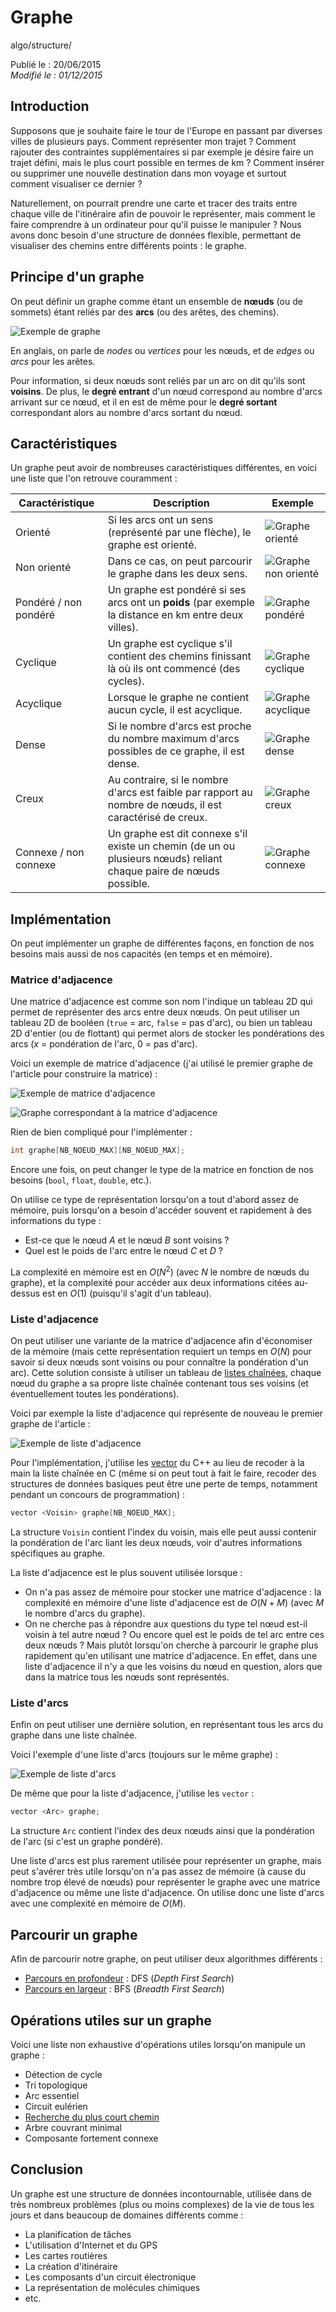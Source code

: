 Graphe
======
algo/structure/

Publié le : 20/06/2015  
*Modifié le : 01/12/2015*

## Introduction

Supposons que je souhaite faire le tour de l'Europe en passant par diverses villes de plusieurs pays. Comment représenter mon trajet ? Comment rajouter des contraintes supplémentaires si par exemple je désire faire un trajet défini, mais le plus court possible en termes de km ? Comment insérer ou supprimer une nouvelle destination dans mon voyage et surtout comment visualiser ce dernier ?

Naturellement, on pourrait prendre une carte et tracer des traits entre chaque ville de l'itinéraire afin de pouvoir le représenter, mais comment le faire comprendre à un ordinateur pour qu'il puisse le manipuler ? Nous avons donc besoin d'une structure de données flexible, permettant de visualiser des chemins entre différents points : le graphe.

## Principe d'un graphe

On peut définir un graphe comme étant un ensemble de **nœuds** (ou de sommets) étant reliés par des **arcs** (ou des arêtes, des chemins).

![Exemple de graphe](//static.napnac.ga/img/algo/structure/graphe/graphe_exemple.png)

En anglais, on parle de *nodes* ou *vertices* pour les nœuds, et de *edges* ou *arcs* pour les arêtes.

Pour information, si deux nœuds sont reliés par un arc on dit qu'ils sont **voisins**. De plus, le **degré entrant** d'un nœud correspond au nombre d'arcs arrivant sur ce nœud, et il en est de même pour le **degré sortant** correspondant alors au nombre d'arcs sortant du nœud.

## Caractéristiques

Un graphe peut avoir de nombreuses caractéristiques différentes, en voici une liste que l'on retrouve couramment :

| Caractéristique       | Description                                                                                                        | Exemple                                                                         |
| ---------------       | -----------                                                                                                        | -------                                                                         |
| Orienté               | Si les arcs ont un sens (représenté par une flèche), le graphe est orienté.                                        | ![Graphe orienté](//static.napnac.ga/img/algo/structure/graphe/graphe_oriente.png)         |
| Non orienté           | Dans ce cas, on peut parcourir le graphe dans les deux sens.                                                       | ![Graphe non orienté](//static.napnac.ga/img/algo/structure/graphe/graphe_non_oriente.png) |
| Pondéré / non pondéré | Un graphe est pondéré si ses arcs ont un **poids** (par exemple la distance en km entre deux villes).              | ![Graphe pondéré](//static.napnac.ga/img/algo/structure/graphe/graphe_pondere.png)         |
| Cyclique              | Un graphe est cyclique s'il contient des chemins finissant là où ils ont commencé (des cycles).                    | ![Graphe cyclique](//static.napnac.ga/img/algo/structure/graphe/graphe_cyclique.png)       |
| Acyclique             | Lorsque le graphe ne contient aucun cycle, il est acyclique.                                                       | ![Graphe acyclique](//static.napnac.ga/img/algo/structure/graphe/graphe_acyclique.png)     |
| Dense                 | Si le nombre d'arcs est proche du nombre maximum d'arcs possibles de ce graphe, il est dense.                       | ![Graphe dense](//static.napnac.ga/img/algo/structure/graphe/graphe_dense.png)             |
| Creux                 | Au contraire, si le nombre d'arcs est faible par rapport au nombre de nœuds, il est caractérisé de creux.          | ![Graphe creux](//static.napnac.ga/img/algo/structure/graphe/graphe_creux.png)             |
| Connexe / non connexe | Un graphe est dit connexe s'il existe un chemin (de un ou plusieurs nœuds) reliant chaque paire de nœuds possible. | ![Graphe connexe](//static.napnac.ga/img/algo/structure/graphe/graphe_connexe.png)         |

## Implémentation

On peut implémenter un graphe de différentes façons, en fonction de nos besoins mais aussi de nos capacités (en temps et en mémoire).

### Matrice d'adjacence

Une matrice d'adjacence est comme son nom l'indique un tableau 2D qui permet de représenter des arcs entre deux nœuds. On peut utiliser un tableau 2D de booléen (`true` = arc, `false` = pas d'arc), ou bien un tableau 2D d'entier (ou de flottant) qui permet alors de stocker les pondérations des arcs ($x$ = pondération de l'arc, 0 = pas d'arc).

Voici un exemple de matrice d'adjacence (j'ai utilisé le premier graphe de l'article pour construire la matrice) :

![Exemple de matrice d'adjacence](//static.napnac.ga/img/algo/structure/graphe/exemple_matrice_adjacence.png)

![Graphe correspondant à la matrice d'adjacence](//static.napnac.ga/img/algo/structure/graphe/graphe_exemple.png)

Rien de bien compliqué pour l'implémenter :

```c
int graphe[NB_NOEUD_MAX][NB_NOEUD_MAX];
```

Encore une fois, on peut changer le type de la matrice en fonction de nos besoins (`bool`, `float`, `double`, etc.).

On utilise ce type de représentation lorsqu'on a tout d'abord assez de mémoire, puis lorsqu'on a besoin d'accéder souvent et rapidement à des informations du type :

- Est-ce que le nœud *A* et le nœud *B* sont voisins ?
- Quel est le poids de l'arc entre le nœud *C* et *D* ?

La complexité en mémoire est en $O(N^2)$ (avec $N$ le nombre de nœuds du graphe), et la complexité pour accéder aux deux informations citées au-dessus est en $O(1)$ (puisqu'il s'agit d'un tableau).

### Liste d'adjacence

On peut utiliser une variante de la matrice d'adjacence afin d'économiser de la mémoire (mais cette représentation requiert un temps en $O(N)$ pour savoir si deux nœuds sont voisins ou pour connaître la pondération d'un arc). Cette solution consiste à utiliser un tableau de [listes chaînées](/algo/structure/liste_chainee.html), chaque nœud du graphe a sa propre liste chaînée contenant tous ses voisins (et éventuellement toutes les pondérations).

Voici par exemple la liste d'adjacence qui représente de nouveau le premier graphe de l'article :

![Exemple de liste d'adjacence](//static.napnac.ga/img/algo/structure/graphe/exemple_liste_adjacence.png)

Pour l'implémentation, j'utilise les [vector](http://www.cplusplus.com/reference/vector/vector/) du C++ au lieu de recoder à la main la liste chaînée en C (même si on peut tout à fait le faire, recoder des structures de données basiques peut être une perte de temps, notamment pendant un concours de programmation) :

```cpp
vector <Voisin> graphe[NB_NOEUD_MAX];
```

La structure `Voisin` contient l'index du voisin, mais elle peut aussi contenir la pondération de l'arc liant les deux nœuds, voir d'autres informations spécifiques au graphe.

La liste d'adjacence est le plus souvent utilisée lorsque :

- On n'a pas assez de mémoire pour stocker une matrice d'adjacence : la complexité en mémoire d'une liste d'adjacence est de  $O(N + M)$ (avec $M$ le nombre d'arcs du graphe).
- On ne cherche pas à répondre aux questions du type tel nœud est-il voisin à tel autre nœud ? Ou encore quel est le poids de tel arc entre ces deux nœuds ? Mais plutôt lorsqu'on cherche à parcourir le graphe plus rapidement qu'en utilisant une matrice d'adjacence. En effet, dans une liste d'adjacence il n'y a que les voisins du nœud en question, alors que dans la matrice tous les nœuds sont représentés.

### Liste d'arcs

Enfin on peut utiliser une dernière solution, en représentant tous les arcs du graphe dans une liste chaînée.

Voici l'exemple d'une liste d'arcs (toujours sur le même graphe) :

![Exemple de liste d'arcs](//static.napnac.ga/img/algo/structure/graphe/exemple_liste_arcs.png)

De même que pour la liste d'adjacence, j'utilise les `vector` :

```cpp
vector <Arc> graphe;
```

La structure `Arc` contient l'index des deux nœuds ainsi que la pondération de l'arc (si c'est un graphe pondéré).

Une liste d'arcs est plus rarement utilisée pour représenter un graphe, mais peut s'avérer très utile lorsqu'on n'a pas assez de mémoire (à cause du nombre trop élevé de nœuds) pour représenter le graphe avec une matrice d'adjacence ou même une liste d'adjacence. On utilise donc une liste d'arcs avec une complexité en mémoire de $O(M)$.

## Parcourir un graphe

Afin de parcourir notre graphe, on peut utiliser deux algorithmes différents :

- [Parcours en profondeur](/algo/structure/graphe/parcours.html#le-parcours-en-profondeur) : DFS (*Depth First Search*)
- [Parcours en largeur](/algo/structure/graphe/parcours.html#le-parcours-en-largeur) : BFS (*Breadth First Search*)

## Opérations utiles sur un graphe

Voici une liste non exhaustive d'opérations utiles lorsqu'on manipule un graphe : 

- Détection de cycle
- Tri topologique
- Arc essentiel
- Circuit eulérien
- [Recherche du plus court chemin](/algo/structure/graphe/plus_court_chemin.html)
- Arbre couvrant minimal
- Composante fortement connexe

## Conclusion

Un graphe est une structure de données incontournable, utilisée dans de très nombreux problèmes (plus ou moins complexes) de la vie de tous les jours et dans beaucoup de domaines différents comme :

- La planification de tâches
- L'utilisation d'Internet et du GPS
- Les cartes routières
- La création d'itinéraire
- Les composants d'un circuit électronique
- La représentation de molécules chimiques
- etc.
